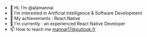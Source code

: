 - 👋 Hi, I’m @alamannai
- 👀 I’m interested in Artificial intelligence & Software Development
- 🌱 My achievements : React Native 
- 🎷 I'm currently : an experienced React Native Developer 
- 📫 How to reach me mannai17@outlook.fr
